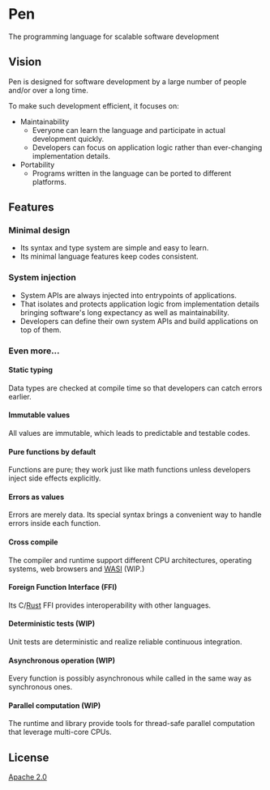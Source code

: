 # Pen

The programming language for scalable software development

## Vision

Pen is designed for software development by a large number of people and/or over a long time.

To make such development efficient, it focuses on:

- Maintainability
  - Everyone can learn the language and participate in actual development quickly.
  - Developers can focus on application logic rather than ever-changing implementation details.
- Portability
  - Programs written in the language can be ported to different platforms.

## Features

### Minimal design

- Its syntax and type system are simple and easy to learn.
- Its minimal language features keep codes consistent.

### System injection

- System APIs are always injected into entrypoints of applications.
- That isolates and protects application logic from implementation details bringing software's long expectancy as well as maintainability.
- Developers can define their own system APIs and build applications on top of them.

### Even more...

#### Static typing

Data types are checked at compile time so that developers can catch errors earlier.

#### Immutable values

All values are immutable, which leads to predictable and testable codes.

#### Pure functions by default

Functions are pure; they work just like math functions unless developers inject side effects explicitly.

#### Errors as values

Errors are merely data. Its special syntax brings a convenient way to handle errors inside each function.

#### Cross compile

The compiler and runtime support different CPU architectures, operating systems, web browsers and [WASI](https://wasi.dev/) (WIP.)

#### Foreign Function Interface (FFI)

Its C/[Rust](https://www.rust-lang.org/) FFI provides interoperability with other languages.

#### Deterministic tests (WIP)

Unit tests are deterministic and realize reliable continuous integration.

#### Asynchronous operation (WIP)

Every function is possibly asynchronous while called in the same way as synchronous ones.

#### Parallel computation (WIP)

The runtime and library provide tools for thread-safe parallel computation that leverage multi-core CPUs.

## License

[Apache 2.0](https://github.com/pen-lang/pen/blob/main/LICENSE)
